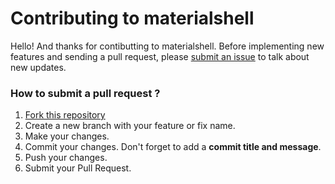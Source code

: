 # Contributing to materialshell

Hello! And thanks for contibutting to materialshell. Before implementing new features and sending a pull request, please [submit an issue](https://github.com/carloscuesta/materialshell/issues/new) to talk about new updates.

### How to submit a pull request ?

1. [Fork this repository](https://github.com/carloscuesta/materialshell/fork)
2. Create a new branch with your feature or fix name.
3. Make your changes.
4. Commit your changes. Don't forget to add a **commit title and message**.
5. Push your changes.
6. Submit your Pull Request.
